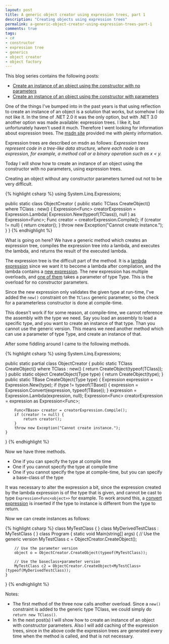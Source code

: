 ```yaml
---
layout: post
title: A generic object creator using expression trees, part 1
description: "Creating objects using expression trees"
permalink: a-generic-object-creator-using-expression-trees-part-1
comments: true
tags:
- c#
- constructor
- expression tree
- generics
- object creator
- object factory
---
```


This blog series contains the following posts:

* [Create an instance of an object using the constructor with no parameters](/a-generic-object-creator-using-expression-trees-part-1)
* [Create an instance of an object using the constructor with parameters](/a-generic-object-creator-using-expression-trees-part-2)

One of the things I've bumped into in the past years is that using reflection to create an instance of an object is a solution that works, but somehow I do not like it. In the time of .NET 2.0 it was the only option, but with .NET 3.0 another option was made available: expression trees. I like it, but unfortunately haven't used it much. Therefore I went looking for information about expression trees. The [msdn site](http://msdn.microsoft.com/en-us/library/bb397951.aspx) provided me with plenty information.

Expression trees are described on msdn as follows: *Expression trees represent code in a tree-like data structure, where each node is an expression, for example, a method call or a binary operation such as x < y.*

Today I will show how to create an instance of an object using the constructor with no parameters, using expression trees.

Creating an object without any constructor parameters turned out not to be very difficult.

{% highlight csharp %}
using System.Linq.Expressions;
 
public static class ObjectCreator {
	public static TClass CreateObject<TClass>() where TClass : new() {
		Expression<Func<TClass>> creatorExpression =
			Expression.Lambda(
				Expression.New(typeof(TClass)),
				null
			) as Expression<Func<TClass>>;
		Func<TClass> creator = creatorExpression.Compile();
		if (creator != null) {
			return creator();
		}
		throw new Exception("Cannot create instance.");
	}
}
{% endhighlight %}

What is going on here? We have a generic method which creates an expression tree, compiles the expression tree into a lambda, and executes the lambda, and returns the result of the executed lambda.

The expression tree is the difficult part of the method. It is a [lambda expression](http://msdn.microsoft.com/en-us/library/bb336566.aspx) since we want it to become a lambda after compilation, and the lambda contains a [new expression](http://msdn.microsoft.com/en-us/library/system.linq.expressions.expression.new.aspx). The new expression has multiple overloads, and [one of them](http://msdn.microsoft.com/en-us/library/bb352804.aspx) takes a parameter of type Type. This is the overload for no constructor parameters.

Since the new expression only validates the given type at run-time, I've added the `new()` constraint on the `TClass` generic parameter, so the check for a parameterless constructor is done at compile-time.

This doesn't work if for some reason, at compile-time, we cannot reference the assembly with the type we need. Say you load an assembly to load a specific type, and you want to create an instance of that type. Than you cannot use the generic version. This means we need another method which can use a parameter of type Type, and create an instance of that.

After some fiddling around I came to the following methods.

{% highlight csharp %}
using System.Linq.Expressions;

public static partial class ObjectCreator {
	public static TClass CreateObject<TClass>() where TClass : new() {
		return CreateObject<TClass>(typeof(TClass));
	}
	public static object CreateObject(Type type) {
		return CreateObject<object>(type);
	}
	public static TBase CreateObject<TBase>(Type type) {
		Expression expression = Expression.New(type);
		if (type != typeof(TBase)) {
			expression = Expression.Convert(expression, typeof(TBase));
		}
		expression = Expression.Lambda(expression, null);
		Expression<Func<TBase>> creatorExpression = expression as Expression<Func<TBase>>;

		Func<TBase> creator = creatorExpression.Compile();
		if (creator != null) {
			return creator();
		}
		throw new Exception("Cannot create instance.");
	}
}
{% endhighlight %}

Now we have three methods.

* One if you can specify the type at compile time
* One if you cannot specify the type at compile time
* One if you cannot specify the type at compile-time, but you can specify a base-class of the type

It was necessary to alter the expression a bit, since the expression created by the lambda expression is of the type that is given, and cannot be cast to type `Expression<Func<object>>` for example. To work around this, a [convert expression](http://msdn.microsoft.com/en-us/library/bb292051.aspx) is inserted if the type to instance is different from the type to return.

Now we can create instances as follows:

{% highlight csharp %}
class MyTestClass { }
class MyDerivedTestClass : MyTestClass { }
class Program {
	static void Main(string[] args) {
		// Use the generic version
		MyTestClass c = ObjectCreator.CreateObject<MyTestClass>();

		// Use the parameter version
		object o = ObjectCreator.CreateObject(typeof(MyTestClass));

		// Use the baseclass+parameter version
		MyTestClass c2 = ObjectCreator.CreateObject<MyTestClass>(typeof(MyDerivedTestClass));
	}
}
{% endhighlight %}

Notes:

* The first method of the three now calls another overload. Since a `new()` constraint is added to the generic type TClass, we could simply do `return new TClass()`.
* In the next post(s) I will show how to create an instance of an object with constructor parameters. Also I will add caching of the expression trees, since in the above code the expression trees are generated every time when the method is called, and that is not necessary.